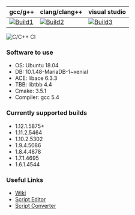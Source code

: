 | gcc/g++           | clang/clang++     | visual studio     |
|-------------------|-------------------|-------------------|
| [![Build1][1]][10]| [![Build2][2]][10]| [![Build3][3]][10]|

[1]: https://travis-badge.herokuapp.com/repos/vmangos/core/branches/development/1?use_travis_com=true
[2]: https://travis-badge.herokuapp.com/repos/vmangos/core/branches/development/2?use_travis_com=true
[3]: https://travis-badge.herokuapp.com/repos/vmangos/core/branches/development/3?use_travis_com=true

[10]: https://travis-ci.com/github/vmangos/core


![C/C++ CI](https://github.com/vmangos/core/workflows/C/C++%20CI/badge.svg)


### Software to use
- OS: Ubuntu 18.04
- DB: 10.1.48-MariaDB-1~xenial
- ACE: libace 6.3.3
- TBB: libtbb 4.4
- Cmake: 3.5.1
- Compiler: gcc 5.4

### Currently supported builds
- 1.12.1.5875+
- 1.11.2.5464
- 1.10.2.5302
- 1.9.4.5086
- 1.8.4.4878
- 1.7.1.4695
- 1.6.1.4544

### Useful Links
- [Wiki](https://github.com/vmangos/wiki)
- [Script Editor](https://github.com/brotalnia/scripteditor)
- [Script Converter](https://github.com/vmangos/ScriptConverter)

